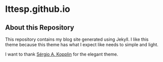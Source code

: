 # lttesp.github.io

## About this Repository

This repository contains my blog site generated using Jekyll.
I like this theme because this theme has what I expect like needs to simple and light.

I want to thank [Sérgio A. Kopplin](https://github.com/sergiokopplin) for the elegant theme.